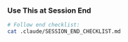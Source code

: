 ### Use This at Session End

```bash
# Follow end checklist:
cat .claude/SESSION_END_CHECKLIST.md
```

